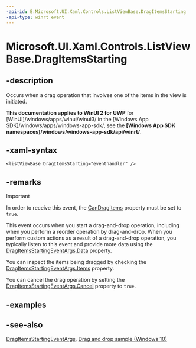 ```yaml
---
-api-id: E:Microsoft.UI.Xaml.Controls.ListViewBase.DragItemsStarting
-api-type: winrt event
---
```


<!-- Event syntax
public event Windows.UI.Xaml.Controls.DragItemsStartingEventHandler DragItemsStarting
-->

# Microsoft.UI.Xaml.Controls.ListViewBase.DragItemsStarting

## -description
Occurs when a drag operation that involves one of the items in the view is initiated.

**This documentation applies to WinUI 2 for UWP** for [WinUI]/windows/apps/winui/winui3/ in the [Windows App SDK]/windows/apps/windows-app-sdk/, see the **[Windows App SDK namespaces]/windows/windows-app-sdk/api/winrt/**.

## -xaml-syntax
```xaml
<listViewBase DragItemsStarting="eventhandler" />
```


## -remarks

> [!IMPORTANT]
> In order to receive this event, the [CanDragItems](listviewbase_candragitems.md) property must be set to `true`.

This event occurs when you start a drag-and-drop operation, including when you perform a reorder operation by drag-and-drop. When you perform custom actions as a result of a drag-and-drop operation, you typically listen to this event and provide more data using the [DragItemsStartingEventArgs.Data](dragitemsstartingeventargs_data.md) property.

You can inspect the items being dragged by checking the [DragItemsStartingEventArgs.Items](dragitemsstartingeventargs_items.md) property.

You can cancel the drag operation by setting the [DragItemsStartingEventArgs.Cancel](dragitemsstartingeventargs_cancel.md) property to `true`.

## -examples

## -see-also
[DragItemsStartingEventArgs](dragitemsstartingeventargs.md), [Drag and drop sample (Windows 10)](https://github.com/Microsoft/Windows-universal-samples/tree/master/Samples/XamlDragAndDrop)
